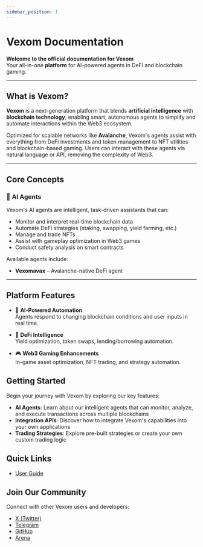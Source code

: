 ```yaml
---
sidebar_position: 1
---
```


# Vexom Documentation

**Welcome to the official documentation for Vexom**  
Your all-in-one **platform** for AI-powered agents in DeFi and blockchain gaming.

---

## **What is Vexom?**

**Vexom** is a next-generation platform that blends **artificial intelligence** with **blockchain technology**, enabling smart, autonomous agents to simplify and automate interactions within the Web3 ecosystem.

Optimized for scalable networks like **Avalanche**, Vexom's agents assist with everything from DeFi investments and token management to NFT utilities and blockchain-based gaming. Users can interact with these agents via natural language or API, removing the complexity of Web3.

---

## **Core Concepts**

### 🤖 **AI Agents**

Vexom's AI agents are intelligent, task-driven assistants that can:
- Monitor and interpret real-time blockchain data  
- Automate DeFi strategies (staking, swapping, yield farming, etc.)  
- Manage and trade NFTs  
- Assist with gameplay optimization in Web3 games  
- Conduct safety analysis on smart contracts

Available agents include:
- **Vexomavax** – Avalanche-native DeFi agent
---

## **Platform Features**

- 🧠 **AI-Powered Automation**  
  Agents respond to changing blockchain conditions and user inputs in real time.

- 💸 **DeFi Intelligence**  
  Yield optimization, token swaps, lending/borrowing automation.

- 🎮 **Web3 Gaming Enhancements**  
  In-game asset optimization, NFT trading, and strategy automation.

## Getting Started

Begin your journey with Vexom by exploring our key features:

- **AI Agents**: Learn about our intelligent agents that can monitor, analyze, and execute transactions across multiple blockchains
- **Integration APIs**: Discover how to integrate Vexom's capabilities into your own applications
- **Trading Strategies**: Explore pre-built strategies or create your own custom trading logic

## Quick Links

- [User Guide](/docs/category/user-guide)

## Join Our Community

Connect with other Vexom users and developers:

- [X (Twitter)](https://x.com/vexomai)
- [Telegram](https://t.me/vexomai)
- [GitHub](https://github.com/First-Point)
- [Arena](https://arena.social/vexomai?ref=vexomai)
